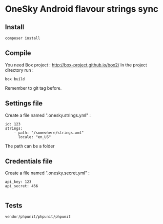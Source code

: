 # OneSky Android flavour strings sync

## Install

```
composer install
```

## Compile

You need Box project : http://box-project.github.io/box2/
In the project directory run :

```
box build
```

Remember to git tag before.

## Settings file

Create a file named ".onesky.strings.yml" :

```
id: 123
strings:
    - path: "/somewhere/strings.xml"
      locale: "en_US"        
```

The path can be a folder

## Credentials file

Create a file named ".onesky.secret.yml" :

```
api_key: 123
api_secret: 456
       
```


## Tests

```
vendor/phpunit/phpunit/phpunit
```
